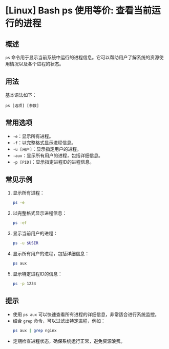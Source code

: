 # [Linux] Bash ps 使用等价: 查看当前运行的进程

## 概述
`ps` 命令用于显示当前系统中运行的进程信息。它可以帮助用户了解系统的资源使用情况以及各个进程的状态。

## 用法
基本语法如下：
```
ps [选项] [参数]
```

## 常用选项
- `-e`：显示所有进程。
- `-f`：以完整格式显示进程信息。
- `-u [用户]`：显示指定用户的进程。
- `-aux`：显示所有用户的进程，包括详细信息。
- `-p [PID]`：显示指定进程ID的进程信息。

## 常见示例
1. 显示所有进程：
   ```bash
   ps -e
   ```

2. 以完整格式显示进程信息：
   ```bash
   ps -ef
   ```

3. 显示当前用户的进程：
   ```bash
   ps -u $USER
   ```

4. 显示所有用户的进程，包括详细信息：
   ```bash
   ps aux
   ```

5. 显示特定进程ID的信息：
   ```bash
   ps -p 1234
   ```

## 提示
- 使用 `ps aux` 可以快速查看所有进程的详细信息，非常适合进行系统监控。
- 结合 `grep` 命令，可以过滤出特定进程，例如：
  ```bash
  ps aux | grep nginx
  ```
- 定期检查进程状态，确保系统运行正常，避免资源浪费。